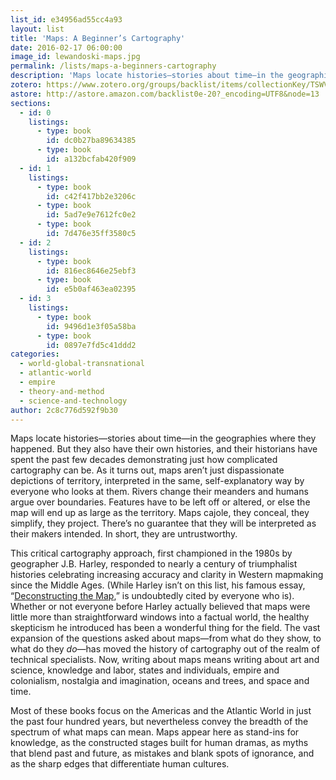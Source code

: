 ```yaml
---
list_id: e34956ad55cc4a93
layout: list
title: 'Maps: A Beginner’s Cartography'
date: 2016-02-17 06:00:00
image_id: lewandoski-maps.jpg
permalink: /lists/maps-a-beginners-cartography
description: 'Maps locate histories—stories about time—in the geographies where they happened. But they also have their own histories, and their historians have spent the past few decades demonstrating just how complicated cartography can be. Maps aren’t just dispassionate depictions of territory, interpreted in the same, self-explanatory way by everyone who looks at them. In short, they are untrustworthy.'
zotero: https://www.zotero.org/groups/backlist/items/collectionKey/TSWVXJQN
astore: http://astore.amazon.com/backlist0e-20?_encoding=UTF8&node=13
sections: 
  - id: 0
    listings:
      - type: book
        id: dc0b27ba89634385
      - type: book
        id: a132bcfab420f909
  - id: 1
    listings:
      - type: book
        id: c42f417bb2e3206c
      - type: book
        id: 5ad7e9e7612fc0e2
      - type: book
        id: 7d476e35ff3580c5
  - id: 2
    listings:
      - type: book
        id: 816ec8646e25ebf3
      - type: book
        id: e5b0af463ea02395
  - id: 3
    listings:
      - type: book
        id: 9496d1e3f05a58ba
      - type: book
        id: 0897e7fd5c41ddd2
categories:
  - world-global-transnational
  - atlantic-world
  - empire
  - theory-and-method
  - science-and-technology
author: 2c8c776d592f9b30
---
```

Maps locate histories—stories about time—in the geographies where they happened. But they also have their own histories, and their historians have spent the past few decades demonstrating just how complicated cartography can be. As it turns out, maps aren’t just dispassionate depictions of territory, interpreted in the same, self-explanatory way by everyone who looks at them. Rivers change their meanders and humans argue over boundaries. Features have to be left off or altered, or else the map will end up as large as the territory. Maps cajole, they conceal, they simplify, they project. There’s no guarantee that they will be interpreted as their makers intended. In short, they are untrustworthy. 

This critical cartography approach, first championed in the 1980s by geographer J.B. Harley, responded to nearly a century of triumphalist histories celebrating increasing accuracy and clarity in Western mapmaking since the Middle Ages. (While Harley isn’t on this list, his famous essay, “[Deconstructing the Map](http://www.amazon.com/exec/obidos/asin/0801870909/ref=nosim/backlist0e-20),” is undoubtedly cited by everyone who is). Whether or not everyone before Harley actually believed that maps were little more than straightforward windows into a factual world, the healthy skepticism he introduced has been a wonderful thing for the field. The vast expansion of the questions asked about maps—from what do they show, to what do they _do_—has moved the history of cartography out of the realm of technical specialists. Now, writing about maps means writing about art and science, knowledge and labor, states and individuals, empire and colonialism, nostalgia and imagination, oceans and trees, and space and time. 

Most of these books focus on the Americas and the Atlantic World in just the past four hundred years, but nevertheless convey the breadth of the spectrum of what maps can mean. Maps appear here as stand-ins for knowledge, as the constructed stages built for human dramas, as myths that blend past and future, as mistakes and blank spots of ignorance, and as the sharp edges that differentiate human cultures.